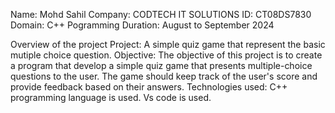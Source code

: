 Name: Mohd Sahil
Company: CODTECH IT SOLUTIONS 
ID: CT08DS7830
Domain: C++ Pogramming
Duration: August to September 2024

Overview of the project Project:
A simple quiz game that represent the basic mutiple choice question. 
Objective: The objective of this project is to create a program that develop a simple quiz game that presents multiple-choice questions to the
user. The game should keep track of the user's score and provide feedback based on their answers.
Technologies used: C++ programming language is used.
Vs code is used.
